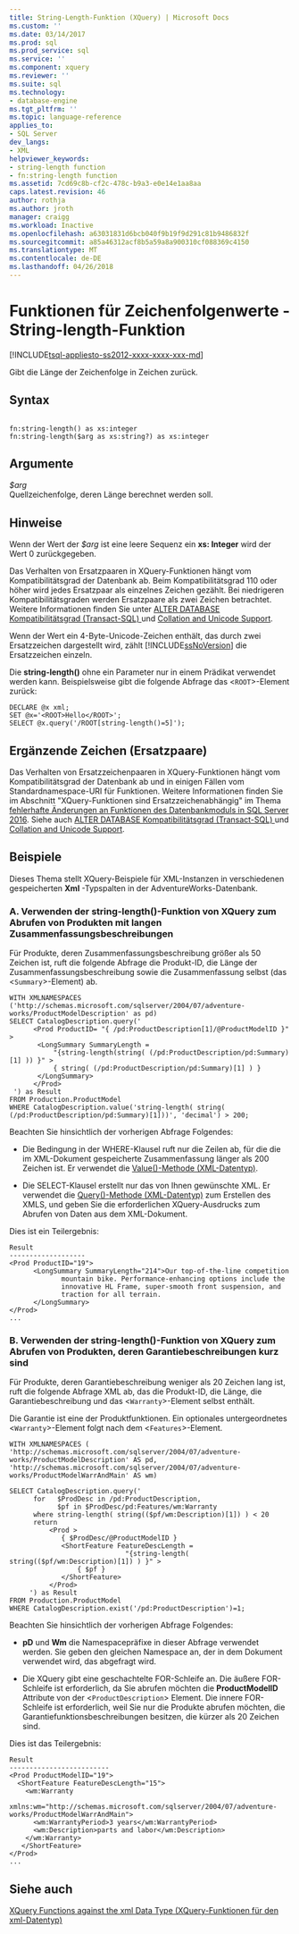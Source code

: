 ```yaml
---
title: String-Length-Funktion (XQuery) | Microsoft Docs
ms.custom: ''
ms.date: 03/14/2017
ms.prod: sql
ms.prod_service: sql
ms.service: ''
ms.component: xquery
ms.reviewer: ''
ms.suite: sql
ms.technology:
- database-engine
ms.tgt_pltfrm: ''
ms.topic: language-reference
applies_to:
- SQL Server
dev_langs:
- XML
helpviewer_keywords:
- string-length function
- fn:string-length function
ms.assetid: 7cd69c8b-cf2c-478c-b9a3-e0e14e1aa8aa
caps.latest.revision: 46
author: rothja
ms.author: jroth
manager: craigg
ms.workload: Inactive
ms.openlocfilehash: a63031831d6bcb040f9b19f9d291c81b9486832f
ms.sourcegitcommit: a85a46312acf8b5a59a8a900310cf088369c4150
ms.translationtype: MT
ms.contentlocale: de-DE
ms.lasthandoff: 04/26/2018
---
```

# <a name="functions-on-string-values---string-length"></a>Funktionen für Zeichenfolgenwerte - String-length-Funktion
[!INCLUDE[tsql-appliesto-ss2012-xxxx-xxxx-xxx-md](../includes/tsql-appliesto-ss2012-xxxx-xxxx-xxx-md.md)]

  Gibt die Länge der Zeichenfolge in Zeichen zurück.  
  
## <a name="syntax"></a>Syntax  
  
```  
  
fn:string-length() as xs:integer  
fn:string-length($arg as xs:string?) as xs:integer  
```  
  
## <a name="arguments"></a>Argumente  
 *$arg*  
 Quellzeichenfolge, deren Länge berechnet werden soll.  
  
## <a name="remarks"></a>Hinweise  
 Wenn der Wert der *$arg* ist eine leere Sequenz ein **xs: Integer** wird der Wert 0 zurückgegeben.  
  
 Das Verhalten von Ersatzpaaren in XQuery-Funktionen hängt vom Kompatibilitätsgrad der Datenbank ab. Beim Kompatibilitätsgrad 110 oder höher wird jedes Ersatzpaar als einzelnes Zeichen gezählt. Bei niedrigeren Kompatibilitätsgraden werden Ersatzpaare als zwei Zeichen betrachtet. Weitere Informationen finden Sie unter [ALTER DATABASE Kompatibilitätsgrad &#40;Transact-SQL&#41; ](../t-sql/statements/alter-database-transact-sql-compatibility-level.md) und [Collation and Unicode Support](../relational-databases/collations/collation-and-unicode-support.md).  
  
 Wenn der Wert ein 4-Byte-Unicode-Zeichen enthält, das durch zwei Ersatzzeichen dargestellt wird, zählt [!INCLUDE[ssNoVersion](../includes/ssnoversion-md.md)] die Ersatzzeichen einzeln.  
  
 Die **string-length()** ohne ein Parameter nur in einem Prädikat verwendet werden kann. Beispielsweise gibt die folgende Abfrage das <`ROOT`>-Element zurück:  
  
```  
DECLARE @x xml;  
SET @x='<ROOT>Hello</ROOT>';  
SELECT @x.query('/ROOT[string-length()=5]');  
```  
  
## <a name="supplementary-characters-surrogate-pairs"></a>Ergänzende Zeichen (Ersatzpaare)  
 Das Verhalten von Ersatzzeichenpaaren in XQuery-Funktionen hängt vom Kompatibilitätsgrad der Datenbank ab und in einigen Fällen vom Standardnamespace-URI für Funktionen. Weitere Informationen finden Sie im Abschnitt "XQuery-Funktionen sind Ersatzzeichenabhängig" im Thema [fehlerhafte Änderungen an Funktionen des Datenbankmoduls in SQL Server 2016](../database-engine/breaking-changes-to-database-engine-features-in-sql-server-2016.md). Siehe auch [ALTER DATABASE Kompatibilitätsgrad &#40;Transact-SQL&#41; ](../t-sql/statements/alter-database-transact-sql-compatibility-level.md) und [Collation and Unicode Support](../relational-databases/collations/collation-and-unicode-support.md).  
  
## <a name="examples"></a>Beispiele  
 Dieses Thema stellt XQuery-Beispiele für XML-Instanzen in verschiedenen gespeicherten **Xml** -Typspalten in der AdventureWorks-Datenbank.  
  
### <a name="a-using-the-string-length-xquery-function-to-retrieve-products-with-long-summary-descriptions"></a>A. Verwenden der string-length()-Funktion von XQuery zum Abrufen von Produkten mit langen Zusammenfassungsbeschreibungen  
 Für Produkte, deren Zusammenfassungsbeschreibung größer als 50 Zeichen ist, ruft die folgende Abfrage die Produkt-ID, die Länge der Zusammenfassungsbeschreibung sowie die Zusammenfassung selbst (das <`Summary`>-Element) ab.  
  
```  
WITH XMLNAMESPACES ('http://schemas.microsoft.com/sqlserver/2004/07/adventure-works/ProductModelDescription' as pd)  
SELECT CatalogDescription.query('  
      <Prod ProductID= "{ /pd:ProductDescription[1]/@ProductModelID }" >  
       <LongSummary SummaryLength =   
           "{string-length(string( (/pd:ProductDescription/pd:Summary)[1] )) }" >  
           { string( (/pd:ProductDescription/pd:Summary)[1] ) }  
       </LongSummary>  
      </Prod>  
 ') as Result  
FROM Production.ProductModel  
WHERE CatalogDescription.value('string-length( string( (/pd:ProductDescription/pd:Summary)[1]))', 'decimal') > 200;  
```  
  
 Beachten Sie hinsichtlich der vorherigen Abfrage Folgendes:  
  
-   Die Bedingung in der WHERE-Klausel ruft nur die Zeilen ab, für die die im XML-Dokument gespeicherte Zusammenfassung länger als 200 Zeichen ist. Er verwendet die [Value()-Methode (XML-Datentyp)](../t-sql/xml/value-method-xml-data-type.md).  
  
-   Die SELECT-Klausel erstellt nur das von Ihnen gewünschte XML. Er verwendet die [Query()-Methode (XML-Datentyp)](../t-sql/xml/query-method-xml-data-type.md) zum Erstellen des XMLS, und geben Sie die erforderlichen XQuery-Ausdrucks zum Abrufen von Daten aus dem XML-Dokument.  
  
 Dies ist ein Teilergebnis:  
  
```  
Result  
-------------------  
<Prod ProductID="19">  
      <LongSummary SummaryLength="214">Our top-of-the-line competition   
             mountain bike. Performance-enhancing options include the  
             innovative HL Frame, super-smooth front suspension, and   
             traction for all terrain.  
      </LongSummary>  
</Prod>  
...  
```  
  
### <a name="b-using-the-string-length-xquery-function-to-retrieve-products-whose-warranty-descriptions-are-short"></a>B. Verwenden der string-length()-Funktion von XQuery zum Abrufen von Produkten, deren Garantiebeschreibungen kurz sind  
 Für Produkte, deren Garantiebeschreibung weniger als 20 Zeichen lang ist, ruft die folgende Abfrage XML ab, das die Produkt-ID, die Länge, die Garantiebeschreibung und das <`Warranty`>-Element selbst enthält.  
  
 Die Garantie ist eine der Produktfunktionen. Ein optionales untergeordnetes <`Warranty`>-Element folgt nach dem <`Features`>-Element.  
  
```  
WITH XMLNAMESPACES (  
'http://schemas.microsoft.com/sqlserver/2004/07/adventure-works/ProductModelDescription' AS pd,  
'http://schemas.microsoft.com/sqlserver/2004/07/adventure-works/ProductModelWarrAndMain' AS wm)  
  
SELECT CatalogDescription.query('  
      for   $ProdDesc in /pd:ProductDescription,  
            $pf in $ProdDesc/pd:Features/wm:Warranty  
      where string-length( string(($pf/wm:Description)[1]) ) < 20  
      return   
          <Prod >  
             { $ProdDesc/@ProductModelID }  
             <ShortFeature FeatureDescLength =   
                             "{string-length( string(($pf/wm:Description)[1]) ) }" >  
                 { $pf }  
             </ShortFeature>  
          </Prod>  
     ') as Result  
FROM Production.ProductModel  
WHERE CatalogDescription.exist('/pd:ProductDescription')=1;  
```  
  
 Beachten Sie hinsichtlich der vorherigen Abfrage Folgendes:  
  
-   **pD** und **Wm** die Namespacepräfixe in dieser Abfrage verwendet werden. Sie geben den gleichen Namespace an, der in dem Dokument verwendet wird, das abgefragt wird.  
  
-   Die XQuery gibt eine geschachtelte FOR-Schleife an. Die äußere FOR-Schleife ist erforderlich, da Sie abrufen möchten die **ProductModelID** Attribute von der <`ProductDescription`> Element. Die innere FOR-Schleife ist erforderlich, weil Sie nur die Produkte abrufen möchten, die Garantiefunktionsbeschreibungen besitzen, die kürzer als 20 Zeichen sind.  
  
 Dies ist das Teilergebnis:  
  
```  
Result  
-------------------------  
<Prod ProductModelID="19">  
  <ShortFeature FeatureDescLength="15">  
    <wm:Warranty   
       xmlns:wm="http://schemas.microsoft.com/sqlserver/2004/07/adventure-works/ProductModelWarrAndMain">  
      <wm:WarrantyPeriod>3 years</wm:WarrantyPeriod>  
      <wm:Description>parts and labor</wm:Description>  
    </wm:Warranty>  
   </ShortFeature>  
</Prod>  
...  
```  
  
## <a name="see-also"></a>Siehe auch  
 [XQuery Functions against the xml Data Type (XQuery-Funktionen für den xml-Datentyp)](../xquery/xquery-functions-against-the-xml-data-type.md)  
  
  

